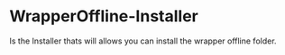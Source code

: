 # WrapperOffline-Installer
Is the Installer thats will allows you can install the wrapper offline folder.
